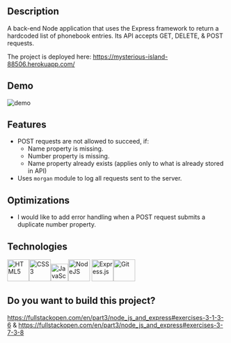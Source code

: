 ## Description
A back-end Node application that uses the Express framework to return a hardcoded list of phonebook entries. Its API accepts GET, DELETE, & POST requests.

The project is deployed here: https://mysterious-island-88506.herokuapp.com/

## Demo
![demo](pbdemo.gif)

## Features
* POST requests are not allowed to succeed, if:
    * Name property is missing.
    * Number property is missing.
    * Name property already exists (applies only to what is already stored in API)
* Uses `morgan` module to log all requests sent to the server.

## Optimizations
* I would like to add error handling when a POST request submits a duplicate number property.

## Technologies
<img src="https://profilinator.rishav.dev/skills-assets/html5-original-wordmark.svg" alt="HTML5" height="50" /><img src="https://profilinator.rishav.dev/skills-assets/css3-original-wordmark.svg" alt="CSS3" height="50" /><img src="https://profilinator.rishav.dev/skills-assets/javascript-original.svg" alt="JavaScript" height="40" /><img src="https://profilinator.rishav.dev/skills-assets/nodejs-original-wordmark.svg" alt="NodeJS" height="50" />
<img src="https://profilinator.rishav.dev/skills-assets/express-original-wordmark.svg" alt="Express.js" height="50" /><img src="https://profilinator.rishav.dev/skills-assets/git-scm-icon.svg" alt="Git" height="50" />

## Do you want to build this project?
https://fullstackopen.com/en/part3/node_js_and_express#exercises-3-1-3-6
&
https://fullstackopen.com/en/part3/node_js_and_express#exercises-3-7-3-8